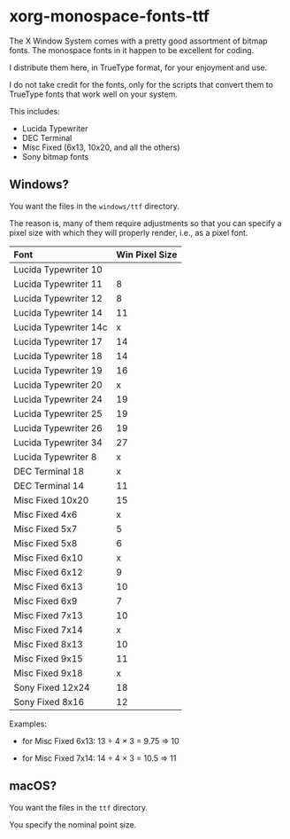 # xorg-monospace-fonts-ttf

The X Window System comes with a pretty good assortment of bitmap
fonts.  The monospace fonts in it happen to be excellent for coding.

I distribute them here, in TrueType format, for your enjoyment and
use.

I do not take credit for the fonts, only for the scripts that convert
them to TrueType fonts that work well on your system.

This includes:

-   Lucida Typewriter
-   DEC Terminal
-   Misc Fixed (6x13, 10x20, and all the others)
-   Sony bitmap fonts

## Windows?

You want the files in the `windows/ttf` directory.

The reason is, many of them require adjustments so that you can
specify a pixel size with which they will properly render, i.e.,
as a pixel font.

| Font                  | Win Pixel Size |
|:----------------------|:---------------|
| Lucida Typewriter 10  |                |
| Lucida Typewriter 11  | 8              |
| Lucida Typewriter 12  | 8              |
| Lucida Typewriter 14  | 11             |
| Lucida Typewriter 14c | x              |
| Lucida Typewriter 17  | 14             |
| Lucida Typewriter 18  | 14             |
| Lucida Typewriter 19  | 16             |
| Lucida Typewriter 20  | x              |
| Lucida Typewriter 24  | 19             |
| Lucida Typewriter 25  | 19             |
| Lucida Typewriter 26  | 19             |
| Lucida Typewriter 34  | 27             |
| Lucida Typewriter 8   | x              |
| DEC Terminal 18       | x              |
| DEC Terminal 14       | 11             |
| Misc Fixed 10x20      | 15             |
| Misc Fixed 4x6        | x              |
| Misc Fixed 5x7        | 5              |
| Misc Fixed 5x8        | 6              |
| Misc Fixed 6x10       | x              |
| Misc Fixed 6x12       | 9              |
| Misc Fixed 6x13       | 10             |
| Misc Fixed 6x9        | 7              |
| Misc Fixed 7x13       | 10             |
| Misc Fixed 7x14       | x              |
| Misc Fixed 8x13       | 10             |
| Misc Fixed 9x15       | 11             |
| Misc Fixed 9x18       | x              |
| Sony Fixed 12x24      | 18             |
| Sony Fixed 8x16       | 12             |

Examples:

-   for Misc Fixed 6x13: 13 ÷ 4 × 3 = 9.75 => 10

-   for Misc Fixed 7x14: 14 ÷ 4 × 3 = 10.5 => 11

## macOS?

You want the files in the `ttf` directory.

You specify the nominal point size.
